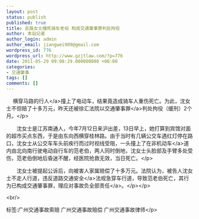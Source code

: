 ```yaml
---
layout: post
status: publish
published: true
title: 走路女士撞死骑车老伯 构成交通肇事罪判处拘役
author: 本站记者
author_login: admin
author_email: jiangwei909@gmail.com
wordpress_id: 776
wordpress_url: http://www.gzjtlaw.com/?p=776
date: 2011-05-29 09:08:29.000000000 +08:00
categories:
- 交通肇事
tags: []
comments: []
---
```

<p><p>　 横穿马路的<a>行人<&#47;a>撞上了电动车，结果竟造成骑车人重伤死亡。为此，沈女士不但赔了十多万元，昨天还被徐汇法院以<a>交通肇事罪<&#47;a>判处拘役（缓刑）2个月。<&#47;p><p>　　沈女士是江苏南通人，今年7月12日来沪出差，13日早上，她打算到宾馆对面的超市买点东西，于是由东向西横穿桂林路。由于当时有几辆公交车遇红灯停在路口，沈女士从公交车车头前疾行而过时视线受阻，一头撞上了在非<a>机动车<&#47;a>道内由北向南行驶电动自行车的范老伯，两人同时倒地，沈女士头脸部及手臂多处受伤，范老伯倒地后昏迷不醒，经医院抢救无效，当日死亡。<&#47;p><p>　　沈女士被提起公诉后，向被害人家属赔偿了十多万元。法院认为，被告人沈女士不走人行道，违反道路<a>交通安全<&#47;a>法规急穿车行道，导致范老伯死亡，其行为已构成交通肇事罪，理应对事故负<a>全部责任<&#47;a>。<&#47;p><&#47;p><br&#47;><p>标签:广州交通事故索赔 广州交通事故赔偿 广州交通事故律师<&#47;p>
